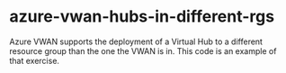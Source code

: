 # azure-vwan-hubs-in-different-rgs
Azure VWAN supports the deployment of a Virtual Hub to a different resource group than the one the VWAN is in. This code is an example of that exercise.
